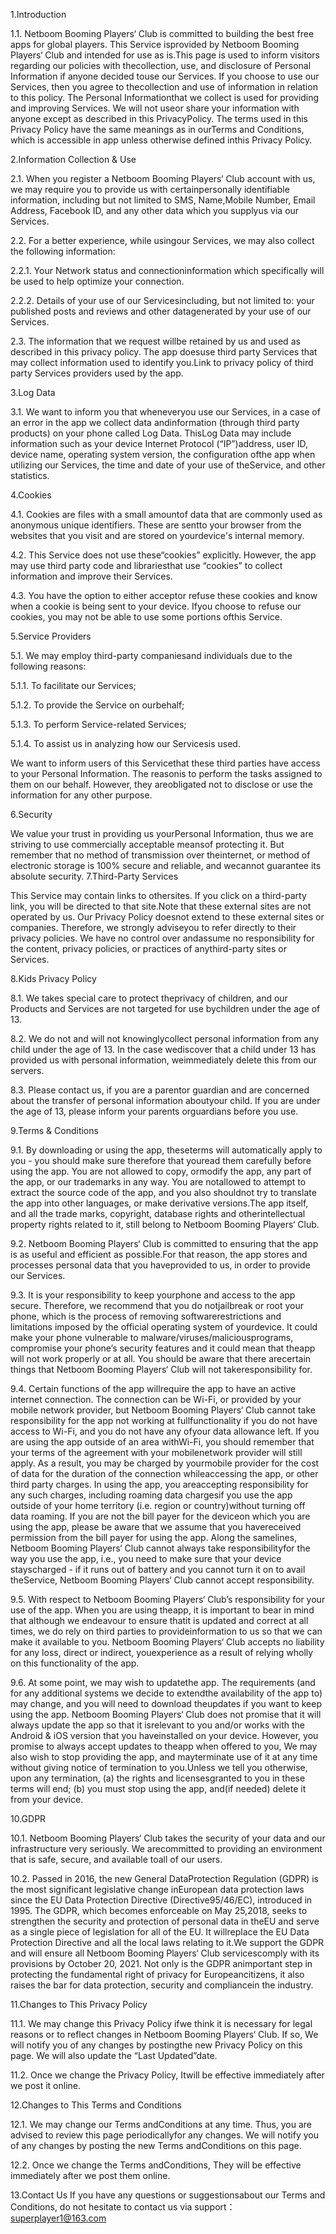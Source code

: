 ﻿1.Introduction

1.1. Netboom Booming Players‘ Club is committed to building the best free apps for global players. This Service isprovided by Netboom Booming Players‘ Club and intended for use as is.This page is used to inform visitors regarding our policies with thecollection, use, and disclosure of Personal Information if anyone decided touse our Services. If you choose to use our Services, then you agree to thecollection and use of information in relation to this policy. The Personal Informationthat we collect is used for providing and improving Services. We will not useor share your information with anyone except as described in this PrivacyPolicy. The terms used in this Privacy Policy have the same meanings as in ourTerms and Conditions, which is accessible in app unless otherwise defined inthis Privacy Policy.

2.Information Collection & Use

2.1. When you register a Netboom Booming Players‘ Club account with us, we may require you to provide us with certainpersonally identifiable information, including but not limited to SMS, Name,Mobile Number, Email Address, Facebook ID, and any other data which you supplyus via our Services.

2.2. For a better experience, while usingour Services, we may also collect the following information:

2.2.1. Your Network status and connectioninformation which specifically will be used to help optimize your connection.

2.2.2. Details of your use of our Servicesincluding, but not limited to: your published posts and reviews and other datagenerated by your use of our Services.

2.3. The information that we request willbe retained by us and used as described in this privacy policy. The app doesuse third party Services that may collect information used to identify you.Link to privacy policy of third party Services providers used by the app.

3.Log Data

3.1. We want to inform you that wheneveryou use our Services, in a case of an error in the app we collect data andinformation (through third party products) on your phone called Log Data. ThisLog Data may include information such as your device Internet Protocol (“IP”)address, user ID, device name, operating system version, the configuration ofthe app when utilizing our Services, the time and date of your use of theService, and other statistics.

4.Cookies

4.1. Cookies are files with a small amountof data that are commonly used as anonymous unique identifiers. These are sentto your browser from the websites that you visit and are stored on yourdevice's internal memory.

4.2. This Service does not use these“cookies” explicitly. However, the app may use third party code and librariesthat use “cookies” to collect information and improve their Services.

4.3. You have the option to either acceptor refuse these cookies and know when a cookie is being sent to your device. Ifyou choose to refuse our cookies, you may not be able to use some portions ofthis Service.

5.Service Providers

5.1. We may employ third-party companiesand individuals due to the following reasons:

5.1.1. To facilitate our Services;

5.1.2. To provide the Service on ourbehalf;

5.1.3. To perform Service-related Services;

5.1.4. To assist us in analyzing how our Servicesis used.

We want to inform users of this Servicethat these third parties have access to your Personal Information. The reasonis to perform the tasks assigned to them on our behalf. However, they areobligated not to disclose or use the information for any other purpose.

6.Security

We value your trust in providing us yourPersonal Information, thus we are striving to use commercially acceptable meansof protecting it. But remember that no method of transmission over theinternet, or method of electronic storage is 100% secure and reliable, and wecannot guarantee its absolute security.
7.Third-Party Services

This Service may contain links to othersites. If you click on a third-party link, you will be directed to that site.Note that these external sites are not operated by us. Our Privacy Policy doesnot extend to these external sites or companies. Therefore, we strongly adviseyou to refer directly to their privacy policies. We have no control over andassume no responsibility for the content, privacy policies, or practices of anythird-party sites or Services.

8.Kids Privacy Policy

8.1. We takes special care to protect theprivacy of children, and our Products and Services are not targeted for use bychildren under the age of 13. 

8.2. We do not and will not knowinglycollect personal information from any child under the age of 13. In the case wediscover that a child under 13 has provided us with personal information, weimmediately delete this from our servers.

8.3. Please contact us, if you are a parentor guardian and are concerned about the transfer of personal information aboutyour child. If you are under the age of 13, please inform your parents orguardians before you use.

9.Terms & Conditions

9.1. By downloading or using the app, theseterms will automatically apply to you - you should make sure therefore that youread them carefully before using the app. You are not allowed to copy, ormodify the app, any part of the app, or our trademarks in any way. You are notallowed to attempt to extract the source code of the app, and you also shouldnot try to translate the app into other languages, or make derivative versions.The app itself, and all the trade marks, copyright, database rights and otherintellectual property rights related to it, still belong to Netboom Booming Players‘ Club. 

9.2. Netboom Booming Players‘ Club is committed to ensuring that the app is as useful and efficient as possible.For that reason, the app stores and processes personal data that you haveprovided to us, in order to provide our Services.

9.3. It is your responsibility to keep yourphone and access to the app secure. Therefore, we recommend that you do notjailbreak or root your phone, which is the process of removing softwarerestrictions and limitations imposed by the official operating system of yourdevice. It could make your phone vulnerable to malware/viruses/maliciousprograms, compromise your phone’s security features and it could mean that theapp will not work properly or at all. You should be aware that there arecertain things that Netboom Booming Players‘ Club will not takeresponsibility for.

9.4. Certain functions of the app willrequire the app to have an active internet connection. The connection can be Wi-Fi, or provided by your mobile network provider, but Netboom Booming Players‘ Club cannot take responsibility for the app not working at fullfunctionality if you do not have access to Wi-Fi, and you do not have any ofyour data allowance left. If you are using the app outside of an area withWi-Fi, you should remember that your terms of the agreement with your mobilenetwork provider will still apply. As a result, you may be charged by yourmobile provider for the cost of data for the duration of the connection whileaccessing the app, or other third party charges. In using the app, you areaccepting responsibility for any such charges, including roaming data chargesif you use the app outside of your home territory (i.e. region or country)without turning off data roaming. If you are not the bill payer for the deviceon which you are using the app, please be aware that we assume that you havereceived permission from the bill payer for using the app. Along the samelines, Netboom Booming Players‘ Club cannot always take responsibilityfor the way you use the app, i.e., you need to make sure that your device stayscharged - if it runs out of battery and you cannot turn it on to avail theService, Netboom Booming Players‘ Club cannot accept responsibility.

9.5. With respect to Netboom Booming Players‘ Club’s responsibility for your use of the app. When you are using theapp, it is important to bear in mind that although we endeavour to ensure thatit is updated and correct at all times, we do rely on third parties to provideinformation to us so that we can make it available to you. Netboom Booming Players‘ Club accepts no liability for any loss, direct or indirect, youexperience as a result of relying wholly on this functionality of the app.

9.6. At some point, we may wish to updatethe app. The requirements (and for any additional systems we decide to extendthe availability of the app to) may change, and you will need to download theupdates if you want to keep using the app. Netboom Booming Players‘ Club does not promise that it will always update the app so that it isrelevant to you and/or works with the Android & iOS version that you haveinstalled on your device. However, you promise to always accept updates to theapp when offered to you, We may also wish to stop providing the app, and mayterminate use of it at any time without giving notice of termination to you.Unless we tell you otherwise, upon any termination, (a) the rights and licensesgranted to you in these terms will end; (b) you must stop using the app, and(if needed) delete it from your device.

10.GDPR

10.1. Netboom Booming Players‘ Club takes the security of your data and our infrastructure very seriously. We arecommitted to providing an environment that is safe, secure, and available toall of our users.

10.2. Passed in 2016, the new General DataProtection Regulation (GDPR) is the most significant legislative change inEuropean data protection laws since the EU Data Protection Directive (Directive95/46/EC), introduced in 1995. The GDPR, which becomes enforceable on May 25,2018, seeks to strengthen the security and protection of personal data in theEU and serve as a single piece of legislation for all of the EU. It willreplace the EU Data Protection Directive and all the local laws relating to it.We support the GDPR and will ensure all Netboom Booming Players‘ Club servicescomply with its provisions by October 20, 2021. Not only is the GDPR animportant step in protecting the fundamental right of privacy for Europeancitizens, it also raises the bar for data protection, security and compliancein the industry.

11.Changes to This Privacy Policy

11.1. We may change this Privacy Policy ifwe think it is necessary for legal reasons or to reflect changes in Netboom Booming Players‘ Club. If so, We will notify you of any changes by postingthe new Privacy Policy on this page. We will also update the “Last Updated”date.

11.2. Once we change the Privacy Policy, Itwill be effective immediately after we post it online.

12.Changes to This Terms and Conditions

12.1. We may change our Terms andConditions at any time. Thus, you are advised to review this page periodicallyfor any changes. We will notify you of any changes by posting the new Terms andConditions on this page.

12.2. Once we change the Terms andConditions, They will be effective immediately after we post them online.

13.Contact Us
If you have any questions or suggestionsabout our Terms and Conditions, do not hesitate to contact us via support：superplayer1@163.com